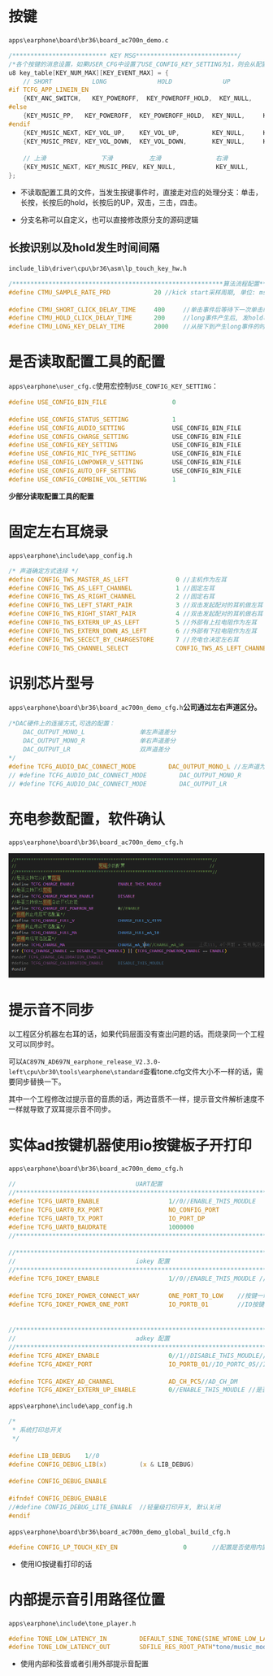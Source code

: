 # 按键

`apps\earphone\board\br36\board_ac700n_demo.c`

```c
/************************** KEY MSG****************************/
/*各个按键的消息设置，如果USER_CFG中设置了USE_CONFIG_KEY_SETTING为1，则会从配置文件读取对应的配置来填充改结构体*/
u8 key_table[KEY_NUM_MAX][KEY_EVENT_MAX] = {
    // SHORT           LONG              HOLD              UP              DOUBLE           TRIPLE              四击
#if TCFG_APP_LINEIN_EN
    {KEY_ANC_SWITCH,   KEY_POWEROFF,  KEY_POWEROFF_HOLD,  KEY_NULL,     KEY_MODE_SWITCH,     KEY_LOW_LANTECY},   //KEY_0
#else
    {KEY_MUSIC_PP,   KEY_POWEROFF,  KEY_POWEROFF_HOLD,  KEY_NULL,     KEY_ANC_SWITCH,     KEY_LOW_LANTECY,      KEY_OPEN_SIRI},   //KEY_0
#endif
    {KEY_MUSIC_NEXT, KEY_VOL_UP,    KEY_VOL_UP,         KEY_NULL,     KEY_OPEN_SIRI,        KEY_NULL},   //KEY_1
    {KEY_MUSIC_PREV, KEY_VOL_DOWN,  KEY_VOL_DOWN,       KEY_NULL,     KEY_HID_CONTROL,      KEY_NULL},   //KEY_2

    // 上滑               下滑          左滑               右滑
    {KEY_MUSIC_NEXT, KEY_MUSIC_PREV, KEY_NULL,           KEY_NULL,        KEY_NULL,             KEY_NULL},          //触摸按键滑动时的消息
};
```

- 不读取配置工具的文件，当发生按键事件时，直接走对应的处理分支：单击，长按，长按后的hold，长按后的UP，双击，三击，四击。

- 分支名称可以自定义，也可以直接修改原分支的源码逻辑

## 长按识别以及hold发生时间间隔

`include_lib\driver\cpu\br36\asm\lp_touch_key_hw.h`

```c
/**********************************************************算法流程配置**********************************************************************************/
#define CTMU_SAMPLE_RATE_PRD 			20 //kick start采样周期, 单位: ms

#define CTMU_SHORT_CLICK_DELAY_TIME 	400 	//单击事件后等待下一次单击时间(ms)
#define CTMU_HOLD_CLICK_DELAY_TIME 		200 	//long事件产生后, 发hold事件间隔(ms)
#define CTMU_LONG_KEY_DELAY_TIME 		2000 	//从按下到产生long事件的时间(ms
```



# 是否读取配置工具的配置

`apps\earphone\user_cfg.c`使用宏控制`USE_CONFIG_KEY_SETTING`：

```c
#define USE_CONFIG_BIN_FILE                  0

#define USE_CONFIG_STATUS_SETTING            1                          //状态设置，包括灯状态和提示音，蓝牙名
#define USE_CONFIG_AUDIO_SETTING             USE_CONFIG_BIN_FILE        //音频设置
#define USE_CONFIG_CHARGE_SETTING            USE_CONFIG_BIN_FILE        //充电设置
#define USE_CONFIG_KEY_SETTING               USE_CONFIG_BIN_FILE        //按键消息设置
#define USE_CONFIG_MIC_TYPE_SETTING          USE_CONFIG_BIN_FILE        //MIC类型设置
#define USE_CONFIG_LOWPOWER_V_SETTING        USE_CONFIG_BIN_FILE        //低电提示设置
#define USE_CONFIG_AUTO_OFF_SETTING          USE_CONFIG_BIN_FILE        //自动关机时间设置
#define USE_CONFIG_COMBINE_VOL_SETTING       1					        //联合音量读配置
```

**少部分读取配置工具的配置**

# 固定左右耳烧录

`apps\earphone\include\app_config.h`

```c
/* 声道确定方式选择 */
#define CONFIG_TWS_MASTER_AS_LEFT             0 //主机作为左耳
#define CONFIG_TWS_AS_LEFT_CHANNEL            1 //固定左耳
#define CONFIG_TWS_AS_RIGHT_CHANNEL           2 //固定右耳
#define CONFIG_TWS_LEFT_START_PAIR            3 //双击发起配对的耳机做左耳
#define CONFIG_TWS_RIGHT_START_PAIR           4 //双击发起配对的耳机做右耳
#define CONFIG_TWS_EXTERN_UP_AS_LEFT          5 //外部有上拉电阻作为左耳
#define CONFIG_TWS_EXTERN_DOWN_AS_LEFT        6 //外部有下拉电阻作为左耳
#define CONFIG_TWS_SECECT_BY_CHARGESTORE      7 //充电仓决定左右耳
#define CONFIG_TWS_CHANNEL_SELECT             CONFIG_TWS_AS_LEFT_CHANNEL //配对方式选择
```

# 识别芯片型号

`apps\earphone\board\br36\board_ac700n_demo_cfg.h`**公司通过左右声道区分。**

```c
/*DAC硬件上的连接方式,可选的配置：
    DAC_OUTPUT_MONO_L               单左声道差分
    DAC_OUTPUT_MONO_R               单右声道差分
    DAC_OUTPUT_LR                   双声道差分
*/
#define TCFG_AUDIO_DAC_CONNECT_MODE         DAC_OUTPUT_MONO_L //左声道为7006芯片
// #define TCFG_AUDIO_DAC_CONNECT_MODE         DAC_OUTPUT_MONO_R
// #define TCFG_AUDIO_DAC_CONNECT_MODE         DAC_OUTPUT_LR
```

# 充电参数配置，软件确认

`apps\earphone\board\br36\board_ac700n_demo_cfg.h`

![image-20250527153142972](./其他开发记录.assets/image-20250527153142972.png)

# 提示音不同步

以工程区分机器左右耳的话，如果代码层面没有查出问题的话。而烧录同一个工程又可以同步时。

可以`AC897N_AD697N_earphone_release_V2.3.0-left\cpu\br30\tools\earphone\standard`查看tone.cfg文件大小不一样的话，需要同步替换一下。

其中一个工程修改过提示音的音质的话，两边音质不一样，提示音文件解析速度不一样就导致了双耳提示音不同步。

# 实体ad按键机器使用io按键板子开打印

`apps\earphone\board\br36\board_ac700n_demo_cfg.h`

```c
//                                 UART配置                                        //
//*********************************************************************************//
#define TCFG_UART0_ENABLE					1//0//ENABLE_THIS_MOUDLE                     //串口打印模块使能
#define TCFG_UART0_RX_PORT					NO_CONFIG_PORT                         //串口接收脚配置（用于打印可以选择NO_CONFIG_PORT）
#define TCFG_UART0_TX_PORT  				IO_PORT_DP                             //串口发送脚配置
#define TCFG_UART0_BAUDRATE  				1000000                                //串口波特率配置
//*********************************************************************************//

//*********************************************************************************//
//                                 iokey 配置                                      //
//*********************************************************************************//
#define TCFG_IOKEY_ENABLE					1//0//ENABLE_THIS_MOUDLE //是否使能IO按键

#define TCFG_IOKEY_POWER_CONNECT_WAY		ONE_PORT_TO_LOW    //按键一端接低电平一端接IO
#define TCFG_IOKEY_POWER_ONE_PORT			IO_PORTB_01        //IO按键端口


//*********************************************************************************//
//                                 adkey 配置                                      //
//*********************************************************************************//
#define TCFG_ADKEY_ENABLE                   0//1//DISABLE_THIS_MOUDLE//是否使能AD按键
#define TCFG_ADKEY_PORT                     IO_PORTB_01//IO_PORTC_05//IO_PORT_DM         //AD按键端口(需要注意选择的IO口是否支持AD功能)

#define TCFG_ADKEY_AD_CHANNEL               AD_CH_PC5//AD_CH_DM
#define TCFG_ADKEY_EXTERN_UP_ENABLE         0//ENABLE_THIS_MOUDLE //是否使用外部上拉
```

`apps\earphone\include\app_config.h`

```c
/*
 * 系统打印总开关
 */

#define LIB_DEBUG    1//0
#define CONFIG_DEBUG_LIB(x)         (x & LIB_DEBUG)

#define CONFIG_DEBUG_ENABLE

#ifndef CONFIG_DEBUG_ENABLE
//#define CONFIG_DEBUG_LITE_ENABLE  //轻量级打印开关, 默认关闭
#endif
```

`apps\earphone\board\br36\board_ac700n_demo_global_build_cfg.h`

```c
#define CONFIG_LP_TOUCH_KEY_EN					0		//配置是否使用内置触摸
```

- 使用IO按键看打印的话

# 内部提示音引用路径位置

`apps\earphone\include\tone_player.h`

```c
#define TONE_LOW_LATENCY_IN     	DEFAULT_SINE_TONE(SINE_WTONE_LOW_LATENRY_IN)//SDFILE_RES_ROOT_PATH"tone/game_mode.*"//DEFAULT_SINE_TONE(SINE_WTONE_LOW_LATENRY_IN)
#define TONE_LOW_LATENCY_OUT    	SDFILE_RES_ROOT_PATH"tone/music_mode.*"//DEFAULT_SINE_TONE(SINE_WTONE_LOW_LATENRY_OUT)
```

- 使用内部和弦音或者引用外部提示音配置
